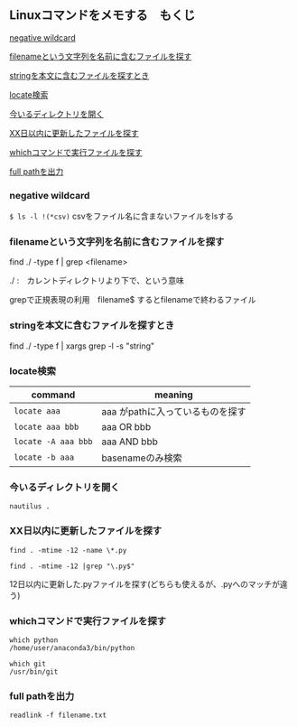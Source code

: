 ## Linuxコマンドをメモする　もくじ

[negative wildcard](#negative-wildcard)

[filenameという文字列を名前に含むファイルを探す](#filenameという文字列を名前に含むファイルを探す)

[stringを本文に含むファイルを探すとき](#stringを本文に含むファイルを探すとき)

[locate検索](#locate検索)

[今いるディレクトリを開く](#今いるディレクトリを開く)

[XX日以内に更新したファイルを探す](#日以内に更新したファイルを探す)

[whichコマンドで実行ファイルを探す](#whichコマンドで実行ファイルを探す)

[full pathを出力](#full-pathを出力)

### negative wildcard
`$ ls -l !(*csv)` csvをファイル名に含まないファイルをlsする

### filenameという文字列を名前に含むファイルを探す
find ./ -type f | grep &lt;filename&gt;

./ :　カレントディレクトリより下で、という意味

grepで正規表現の利用　filename$ するとfilenameで終わるファイル

### stringを本文に含むファイルを探すとき
find ./ -type f | xargs grep -l -s "string"

### locate検索

command | meaning
----|----
`locate aaa` | aaa がpathに入っているものを探す
`locate aaa bbb` | aaa OR bbb
`locate -A aaa bbb`| aaa AND bbb
`locate -b aaa` | basenameのみ検索

### 今いるディレクトリを開く

`nautilus .`


### XX日以内に更新したファイルを探す

`find . -mtime -12 -name \*.py`

`find . -mtime -12 |grep "\.py$"`

12日以内に更新した.pyファイルを探す(どちらも使えるが、.pyへのマッチが違う)

### whichコマンドで実行ファイルを探す

```
which python
/home/user/anaconda3/bin/python

which git
/usr/bin/git
```

### full pathを出力

`readlink -f filename.txt`

